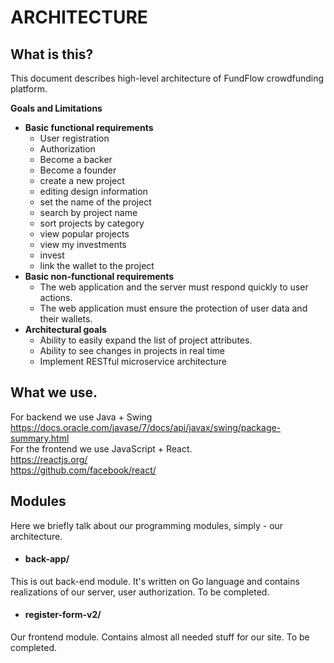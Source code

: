 # ARCHITECTURE

## What is this?
This document describes high-level architecture of FundFlow crowdfunding platform.

**Goals and Limitations**
  - **Basic functional requirements**
    - User registration
    - Authorization
    - Become a backer
    - Become a founder
    - create a new project
    - editing design information
    - set the name of the project
    - search by project name
    - sort projects by category
    - view popular projects
    - view my investments
    - invest
    - link the wallet to the project
  - **Basic non-functional requirements**
    - The web application and the server must respond quickly to user actions.
    - The web application must ensure the protection of user data and their wallets.
  - **Architectural goals**
    - Ability to easily expand the list of project attributes.
    - Ability to see changes in projects in real time
    - Implement RESTful microservice architecture 

## What we use.
For backend we use Java + Swing <br />
https://docs.oracle.com/javase/7/docs/api/javax/swing/package-summary.html <br />
For the frontend we use JavaScript + React. <br />
https://reactjs.org/ <br />
https://github.com/facebook/react/ <br />

## Modules
Here we briefly talk about our programming modules, simply - our architecture.

* #### back-app/
This is out back-end module. It's written on Go language and contains realizations of our server, user authorization. To be completed.

* #### register-form-v2/
Our frontend module. Contains almost all needed stuff for our site. To be completed.
